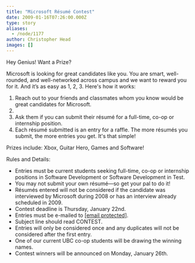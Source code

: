 ```yaml
---
title: "Microsoft Résumé Contest"
date: 2009-01-16T07:26:00.000Z
type: story
aliases:
  - /node/1177
author: Christopher Head
images: []
---
```


<div class="field field-name-body field-type-text-with-summary field-label-hidden"><div class="field-items"><div class="field-item even"><p>Hey Genius! Want a Prize?</p>
<p>Microsoft is looking for great candidates like you. You are smart, well-rounded, and well-networked across campus and we want to reward you for it. And it&#x2019;s as easy as 1, 2, 3. Here&apos;s how it works:</p>
<ol>
<li>Reach out to your friends and classmates whom you know would be great candidates for Microsoft.
</li><li>
</li><li>Ask them if you can submit their r&#xE9;sum&#xE9; for a full-time, co-op or internship position.</li>
<li>Each r&#xE9;sum&#xE9; submitted is an entry for a raffle. The more r&#xE9;sum&#xE9;s you submit, the more entries you get. It&apos;s that simple!</li>
</ol>
<p>Prizes include: Xbox, Guitar Hero, Games and Software!</p>
<p>Rules and Details:</p>
<ul>
<li>Entries must be current students seeking full-time, co-op or internship positions in Software Development or Software Development in Test.</li>
<li>You may not submit your own r&#xE9;sum&#xE9;&#x2014;so get your pal to do it!</li>
<li>R&#xE9;sum&#xE9;s entered will not be considered if the candidate was interviewed by Microsoft during 2008 or has an interview already scheduled in 2009.</li>
<li>Contest deadline is Thursday, January 22nd.</li>
<li>Entries must be e-mailed to <a href="/cdn-cgi/l/email-protection#6501040b0c0009160c25080c06170a160a03114b060a08"><span class="__cf_email__" data-cfemail="583c3936313d342b311835313b2a372b373e2c763b3735">[email&#xA0;protected]</span></a>.</li>
<li>Subject line should read CONTEST.</li>
<li>Entries will only be considered once and any duplicates will not be considered after the first entry.</li>
<li>One of our current UBC co-op students will be drawing the winning names.</li>
<li>Contest winners will be announced on Monday, January 26th.</li>
</ul>
</div></div></div>    <footer>
          </footer>
